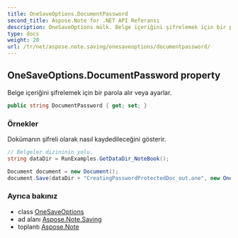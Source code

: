 ```yaml
---
title: OneSaveOptions.DocumentPassword
second_title: Aspose.Note for .NET API Referansı
description: OneSaveOptions mülk. Belge içeriğini şifrelemek için bir parola alır veya ayarlar.
type: docs
weight: 20
url: /tr/net/aspose.note.saving/onesaveoptions/documentpassword/
---
```

## OneSaveOptions.DocumentPassword property

Belge içeriğini şifrelemek için bir parola alır veya ayarlar.

```csharp
public string DocumentPassword { get; set; }
```

### Örnekler

Dokümanın şifreli olarak nasıl kaydedileceğini gösterir.

```csharp
// Belgeler dizininin yolu.
string dataDir = RunExamples.GetDataDir_NoteBook();

Document document = new Document();
document.Save(dataDir + "CreatingPasswordProtectedDoc_out.one", new OneSaveOptions() { DocumentPassword = "pass" });
```

### Ayrıca bakınız

* class [OneSaveOptions](../)
* ad alanı [Aspose.Note.Saving](../../onesaveoptions/)
* toplantı [Aspose.Note](../../../)


